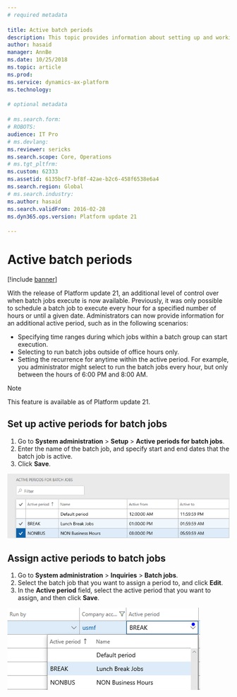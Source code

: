```yaml
---
# required metadata

title: Active batch periods
description: This topic provides information about setting up and working with active batch periods in Microsoft Dynamics 365 for Finance and Operations.
author: hasaid
manager: AnnBe
ms.date: 10/25/2018
ms.topic: article
ms.prod: 
ms.service: dynamics-ax-platform
ms.technology: 

# optional metadata

# ms.search.form: 
# ROBOTS: 
audience: IT Pro
# ms.devlang: 
ms.reviewer: sericks
ms.search.scope: Core, Operations
# ms.tgt_pltfrm: 
ms.custom: 62333
ms.assetid: 6135bcf7-bf8f-42ae-b2c6-458f6538e6a4
ms.search.region: Global
# ms.search.industry: 
ms.author: hasaid
ms.search.validFrom: 2016-02-28
ms.dyn365.ops.version: Platform update 21

---
```


# Active batch periods

[!include [banner](../includes/banner.md)]

With the release of Platform update 21, an additional level of control over when batch jobs execute is now available. Previously, it was only possible to schedule a batch job to execute every hour for a specified number of hours or until a given date. Administrators can now provide information for an additional active period, such as in the following scenarios:
- Specifying time ranges during which jobs within a batch group can start execution. 
- Selecting to run batch jobs outside of office hours only. 
- Setting the recurrence for anytime within the active period. For example, you administrator might select to run the batch jobs every hour, but only between the hours of 6:00 PM and 8:00 AM.

> [!NOTE] 
> This feature is available as of Platform update 21.

## Set up active periods for batch jobs 

1.	Go to **System administration** > **Setup** > **Active periods for batch jobs**.
2.	Enter the name of the batch job, and specify start and end dates that the batch job is active. 
4.	Click **Save**.

![Active Period Form](./media/active-periods.png)

## Assign active periods to batch jobs

1.	Go to **System administration** > **Inquiries** > **Batch jobs**.
2.	Select the batch job that you want to assign a period to, and click **Edit**.
3.	In the **Active period** field, select the active period that you want to assign, and then click **Save**.

![Assign Active Period](./media/assign-active-period.png)
 
